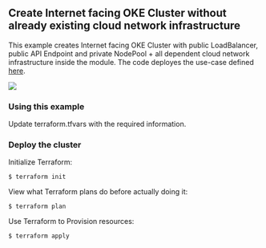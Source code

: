 ## Create Internet facing OKE Cluster without already existing cloud network infrastructure
This example creates Internet facing OKE Cluster with public LoadBalancer, public API Endpoint and private NodePool + all dependent cloud network infrastructure inside the module. The code deployes the use-case defined [here](https://docs.oracle.com/en-us/iaas/Content/ContEng/Concepts/contengnetworkconfigexample.htm#example-publick8sapi-privateworkers-publiclb).  

<img align="center" src="https://docs.oracle.com/en-us/iaas/Content/Resources/Images/conteng-network-eg2.png"> 

### Using this example
Update terraform.tfvars with the required information.

### Deploy the cluster  
Initialize Terraform:
```
$ terraform init
```
View what Terraform plans do before actually doing it:
```
$ terraform plan
```
Use Terraform to Provision resources:
```
$ terraform apply
```
